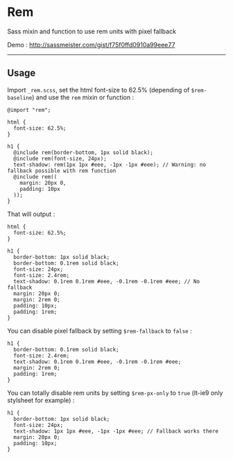 # Rem

Sass mixin and function to use rem units with pixel fallback  

Demo : http://sassmeister.com/gist/f75f0ffd0910a99eee77

---

## Usage

Import `_rem.scss`, set the html font-size to 62.5% (depending of `$rem-baseline`) and use the `rem` mixin or function :

    @import "rem";

    html {
      font-size: 62.5%;
    }

    h1 {
      @include rem(border-bottom, 1px solid black);
      @include rem(font-size, 24px);
      text-shadow: rem(1px 1px #eee, -1px -1px #eee); // Warning: no fallback possible with rem function
      @include rem((
        margin: 20px 0,
        padding: 10px
      ));
    }

That will output :

    html {
      font-size: 62.5%;
    }

    h1 {
      border-bottom: 1px solid black;
      border-bottom: 0.1rem solid black;
      font-size: 24px;
      font-size: 2.4rem;
      text-shadow: 0.1rem 0.1rem #eee, -0.1rem -0.1rem #eee; // No fallback
      margin: 20px 0;
      margin: 2rem 0;
      padding: 10px;
      padding: 1rem;
    }

You can disable pixel fallback by setting `$rem-fallback` to `false` :

    h1 {
      border-bottom: 0.1rem solid black;
      font-size: 2.4rem;
      text-shadow: 0.1rem 0.1rem #eee, -0.1rem -0.1rem #eee;
      margin: 2rem 0;
      padding: 1rem;
    }

You can totally disable rem units by setting `$rem-px-only` to `true` (lt-ie9 only stylsheet for example) :

    h1 {
      border-bottom: 1px solid black;
      font-size: 24px;
      text-shadow: 1px 1px #eee, -1px -1px #eee; // Fallback works there
      margin: 20px 0;
      padding: 10px;
    }
